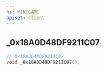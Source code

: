 ```yaml
---
ns: MINIGAME
apiset: client
---
```

## _0x18A0D48DF9211C07

```c
// 0x18A0D48DF9211C07
void _0x18A0D48DF9211C07();
```





